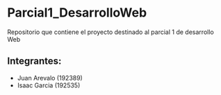 # Parcial1_DesarrolloWeb
Repositorio que contiene el proyecto destinado al parcial 1 de desarrollo Web

## Integrantes:
- Juan Arevalo (192389)
- Isaac Garcia (192535)